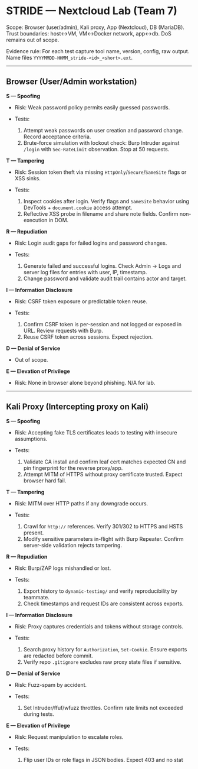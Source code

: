# STRIDE — Nextcloud Lab (Team 7)

Scope: Browser (user/admin), Kali proxy, App (Nextcloud), DB (MariaDB). Trust boundaries: host↔VM, VM↔Docker network, app↔db. DoS remains out of scope.

Evidence rule: For each test capture tool name, version, config, raw output. Name files `YYYYMMDD-HHMM_stride-<id>_<short>.ext`.

---

## Browser (User/Admin workstation)

**S — Spoofing**

* Risk: Weak password policy permits easily guessed passwords.
* Tests:

  1. Attempt weak passwords on user creation and password change. Record acceptance criteria.
  2. Brute-force simulation with lockout check: Burp Intruder against `/login` with `Sec-RateLimit` observation. Stop at 50 requests.

**T — Tampering**

* Risk: Session token theft via missing `HttpOnly`/`Secure`/`SameSite` flags or XSS sinks.
* Tests:

  1. Inspect cookies after login. Verify flags and `SameSite` behavior using DevTools + `document.cookie` access attempt.
  2. Reflective XSS probe in filename and share note fields. Confirm non-execution in DOM.

**R — Repudiation**

* Risk: Login audit gaps for failed logins and password changes.
* Tests:

  1. Generate failed and successful logins. Check Admin → Logs and server log files for entries with user, IP, timestamp.
  2. Change password and validate audit trail contains actor and target.

**I — Information Disclosure**

* Risk: CSRF token exposure or predictable token reuse.
* Tests:

  1. Confirm CSRF token is per-session and not logged or exposed in URL. Review requests with Burp.
  2. Reuse CSRF token across sessions. Expect rejection.

**D — Denial of Service**

* Out of scope.

**E — Elevation of Privilege**

* Risk: None in browser alone beyond phishing. N/A for lab.

---

## Kali Proxy (Intercepting proxy on Kali)

**S — Spoofing**

* Risk: Accepting fake TLS certificates leads to testing with insecure assumptions.
* Tests:

  1. Validate CA install and confirm leaf cert matches expected CN and pin fingerprint for the reverse proxy/app.
  2. Attempt MITM of HTTPS without proxy certificate trusted. Expect browser hard fail.

**T — Tampering**

* Risk: MITM over HTTP paths if any downgrade occurs.
* Tests:

  1. Crawl for `http://` references. Verify 301/302 to HTTPS and HSTS present.
  2. Modify sensitive parameters in-flight with Burp Repeater. Confirm server-side validation rejects tampering.

**R — Repudiation**

* Risk: Burp/ZAP logs mishandled or lost.
* Tests:

  1. Export history to `dynamic-testing/` and verify reproducibility by teammate.
  2. Check timestamps and request IDs are consistent across exports.

**I — Information Disclosure**

* Risk: Proxy captures credentials and tokens without storage controls.
* Tests:

  1. Search proxy history for `Authorization`, `Set-Cookie`. Ensure exports are redacted before commit.
  2. Verify repo `.gitignore` excludes raw proxy state files if sensitive.

**D — Denial of Service**

* Risk: Fuzz-spam by accident.
* Tests:

  1. Set Intruder/ffuf/wfuzz throttles. Confirm rate limits not exceeded during tests.

**E — Elevation of Privilege**

* Risk: Request manipulation to escalate roles.
* Tests:

  1. Flip user IDs or role flags in JSON bodies. Expect 403 and no stat
